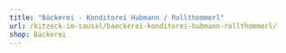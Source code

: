 ```yaml
---
title: "Bäckerei - Konditorei Hubmann / Rollthommerl"
url: /kitzeck-im-sausal/baeckerei-konditorei-hubmann-rollthommerl/
shop: Bäckerei
---
```

